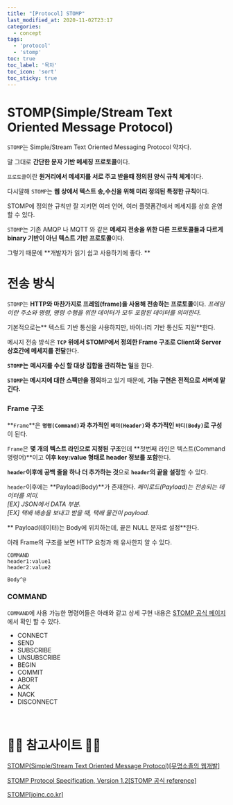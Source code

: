 ```yaml
---
title: "[Protocol] STOMP"
last_modified_at: 2020-11-02T23:17
categories:
  - concept
tags: 
  - 'protocol' 
  - 'stomp'
toc: true
toc_label: '목차'
toc_icon: 'sort'
toc_sticky: true
---
```

# STOMP(Simple/Stream Text Oriented Message Protocol)

`STOMP`는 Simple/Stream Text Oriented Messaging Protocol 약자다. 

말 그대로 **간단한 문자 기반 메세징 프로토콜**이다. 

`프로토콜`이란 **원거리에서 메세지를 서로 주고 받을때 정의된 양식 규칙 체계**이다. 

다시말해 `STOMP`는 **웹 상에서 텍스트 송,수신을 위해 미리 정의된 특정한 규칙**이다.

STOMP에 정의한 규칙만 잘 지키면 여러 언어, 여러 플랫폼간에서 메세지를 상호 운영할 수 있다.


`STOMP`는 기존 AMQP 나 MQTT 와 같은 **메세지 전송을 위한 다른 프로토콜들과 다르게 binary 기반이 아닌 텍스트 기반 프로토콜**이다.

그렇기 때문에 **개발자가 읽기 쉽고 사용하기에 좋다. **




# 전송 방식


`STOMP`는 **HTTP와 마찬가지로 프레임(frame)을 사용해 전송하는 프로토콜**이다.
_프레임이란 주소와 명령, 명령 수행을 위한 데이터가 모두 포함된 데이터를 의미한다._

기본적으로는** 텍스트 기반 통신을 사용하지만, 바이너리 기반 통신도 지원**한다.

메시지 전송 방식은 **`TCP` 위에서 STOMP에서 정의한 Frame 구조로 Client와 Server 상호간에 메세지를 전달**한다.

**`STOMP`는** **메시지를 수신 할 대상 집합을 관리하는 일**을 한다.

**`STOMP`는 메시지에 대한 스팩만을 정의**하고 있기 때문에, **기능 구현은 전적으로 서버에 맡긴다.**





### Frame 구조

**`Frame`**은 **`명령(Command)`과 추가적인 `헤더(Header)`와 추가적인 `바디(Body)`로 구성**이 된다. 



`Frame`은 **몇 개의 텍스트 라인으로 지정된 구조**인데 **첫번째 라인은 텍스트(Command 명령어)**이고 **이후 key:value 형태로 header 정보를 포함**한다. 

**`header`이후에  공백 줄을 하나 더 추가하는 것**으로 **`header`의 끝을 설정**할 수 있다.

`header`이후에는 **Payload(Body)**가 존재한다. 
_페이로드(Payload)는 전송되는 데이터를 의미. <BR>[EX] JSON에서 DATA 부분. <BR>[EX] 택배 배송을 보내고 받을 때, 택배 물건이 payload._

**  Payload(데이터)는 Body에 위치하는데, 끝은 NULL 문자로 설정**한다.
  
아래 Frame의 구조를 보면 HTTP 요청과 왜 유사한지 알 수 있다.

```
COMMAND 
header1:value1 
header2:value2 

Body^@

```

### COMMAND

`COMMAND`에 사용 가능한 명령어들은 아래와 같고 상세 구현 내용은 [STOMP 공식 페이지](https://www.joinc.co.kr/w/man/12/STOMP)에서 확인 할 수 있다.

- CONNECT
- SEND
- SUBSCRIBE
- UNSUBSCRIBE
- BEGIN
- COMMIT
- ABORT
- ACK
- NACK
- DISCONNECT




<br>

# 🙆‍♂️ 참고사이트 🙇‍♂️

[STOMP(Simple/Stream Text Oriented Message Protocol)[무명소졸의 웹개발]](https://warpgate3.tistory.com/183)

[STOMP Protocol Specification, Version 1.2[STOMP 공식 reference]](https://stomp.github.io/stomp-specification-1.2.html#STOMP_Frames)

[STOMP[joinc.co.kr]](https://www.joinc.co.kr/w/man/12/STOMP)

[]()

[]()

[]()
